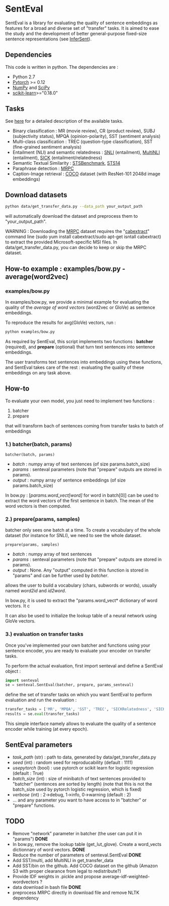 # SentEval

SentEval is a library for evaluating the quality of sentence embeddings as features for a broad and diverse set of "transfer" tasks. It is aimed to ease the study and the development of better general-purpose fixed-size sentence representations (see [InferSent](https://arxiv.org/pdf/1705.02364.pdf)).

## Dependencies

This code is written in python. The dependencies are :

* Python 2.7
* [Pytorch](http://pytorch.org/) >= 0.12
* [NumPy](http://www.numpy.org/) and [SciPy](http://www.scipy.org/)
* [scikit-learn](http://scikit-learn.org/stable/index.html)>="0.18.0"


## Tasks

See [here](https://arxiv.org/pdf/1705.02364.pdf) for a detailed description of the available tasks.
* Binary classification : MR (movie review), CR (product review), SUBJ (subjectivity status), MPQA (opinion-polarity), SST (sentiment analysis)
* Multi-class classification : TREC (question-type classification), SST (fine-grained sentiment analysis)
* Entailment (NLI) and semantic relatedness : [SNLI](https://nlp.stanford.edu/projects/snli/) (entailment), [MultiNLI](https://www.nyu.edu/projects/bowman/multinli/) (entailment), [SICK](http://clic.cimec.unitn.it/composes/sick.html) (entailment/relatedness)
* Semantic Textual Similarity : [STSBenchmark](http://ixa2.si.ehu.es/stswiki/index.php/STSbenchmark#Results), [STS14](http://alt.qcri.org/semeval2014/task10/)
* Paraphrase detection : [MRPC](https://aclweb.org/aclwiki/index.php?title=Paraphrase_Identification_(State_of_the_art))
* Caption-Image retrieval : [COCO](http://mscoco.org/) dataset (with ResNet-101 2048d image embeddings)


## Download datasets
```bash
python data/get_transfer_data.py --data_path your_output_path
```
will automatically download the dataset and preprocess them to "your_output_path".

WARNING : Downloading the [MRPC](https://www.microsoft.com/en-us/download/details.aspx?id=52398) dataset requires the "[cabextract](https://www.cabextract.org.uk/#install)" command line (sudo yum install cabextract/sudo apt-get isntall cabextract) to extract the provided Microsoft-specific MSI files. In data/get_transfer_data.py, you can decide to keep or skip the MRPC dataset.

## How-to example : examples/bow.py - average(word2vec)

### examples/bow.py
In examples/bow.py, we provide a minimal example for evaluating the quality of the *average of word vectors* (word2vec or GloVe) as sentence embeddings. 

To reproduce the results for avg(GloVe) vectors, run :  
```bash
python examples/bow.py
```

As required by SentEval, this script implements two functions : **batcher** (required), and **prepare** (optional) that turn text sentences into sentence embeddings.

The user transforms text sentences into embeddings using these functions, and SentEval takes care of the rest : evaluating the quality of these embeddings on any task above.

## How-to

To evaluate your own model, you just need to implement two functions : 

1. batcher
2. prepare

that will transform bach of sentences coming from transfer tasks to batch of embeddings

### 1.) batcher(batch, params)
```
batcher(batch, params)
```
* *batch* : numpy array of text sentences (of size params.batch_size)
* *params* : senteval parameters (note that "prepare" outputs are stored in params).
* *output* : numpy array of sentence embeddings (of size params.batch_size)

In bow.py : [*params.word_vect[word]* for word in batch[0]] can be used to extract the word vectors of the first sentence in batch.
The mean of the word vectors is then computed.

### 2.) prepare(params, samples)
batcher only sees one batch at a time. To create a vocabulary of the whole dataset (for instance for SNLI), we need to see the whole dataset.

```
prepare(params, samples)
```
* *batch* : numpy array of text sentences
* *params* : senteval parameters (note that "prepare" outputs are stored in params).
* *output* : None. Any "output" computed in this function is stored in "params" and can be further used by *batcher*.

allows the user to build a vocabulary (chars, subwords or words), usually named *word2id* and *id2word*.

In bow.py, it is used to extract the "params.word_vect* dictionary of word vectors. It c

It can also be used to initialize the lookup table of a neural network using GloVe vectors.



### 3.) evaluation on transfer tasks

Once you've implemented your own batcher and functions using your sentence encoder, you are ready to evaluate your encoder on transfer tasks.

To perform the actual evaluation, first import senteval and define a SentEval object :
```python
import senteval
se = senteval.SentEval(batcher, prepare, params_senteval)
```
define the set of transfer tasks on which you want SentEval to perform evaluation and run the evaluation : 
```python
transfer_tasks = ['MR', 'MPQA', 'SST', 'TREC', 'SICKRelatedness', 'SICKEntailment', 'MRPC', 'ImageAnnotation']
results = se.eval(transfer_tasks)
```

This simple interface namely allows to evaluate the quality of a sentence encoder while training (at every epoch).

## SentEval parameters
* *task_path* (str) : path to data, generated by data/get_transfer_data.py
* *seed* (int) : random seed for reproducability (default : 1111)
* *usepytorch* (bool) : use pytorch or scikit learn for logistic regression (default : True)
* *batch_size* (int) : size of minibatch of text sentences provided to "batcher" (sentences are sorted by length) (note that this is not the batch_size used by pytorch logistic regression, which is fixed)
* *verbose* (int) : 2->debug, 1->info, 0->warning (default : 2)
* ... and any parameter you want to have access to in "batcher" or "prepare" functions.


## TODO
* Remove "network" parameter in batcher (the user can put it in "params") **DONE**
* In bow.py, remove the lookup table (get_lut_glove). Create a word_vects dictionnary of word vectors. **DONE**
* Reduce the number of parameters of senteval.SentEval **DONE**
* Add SST/multi, add MultiNLI in get_transfer_data
* Add SST/bin on the github. Add COCO dataset on the github (Amazon S3 with proper clearance from legal to redistribute?)
* Provide IDF weights in .pickle and propose average-idf-weighted-wordvectors ?
* data download in bash file **DONE**
* preprocess MRPC directly in download file and remove NLTK dependency

